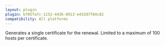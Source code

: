 ```yaml
---
layout: plugin
plugin: b705fa7c-1152-4436-8913-e433d7f84c82
compatibility: All platforms
---
```

Generates a single certificate for the renewal. Limited to a maximum of 100 hosts per certificate.